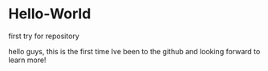 # Hello-World
first try for repository

hello guys,
this is the first time Ive been to the github and looking forward to learn more!
